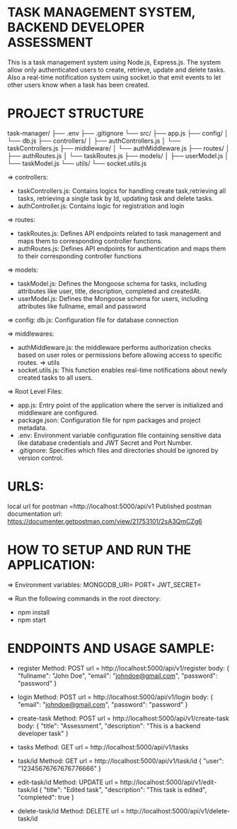 TASK MANAGEMENT SYSTEM, BACKEND DEVELOPER ASSESSMENT
=======================================================
This is a task management system using Node.js, Express.js.
The system allow only authenticated users to create, retrieve, update and delete tasks. Also a real-time notification system using socket.io that emit events to let other users know when a task has been created.

PROJECT STRUCTURE
=================
task-manager/
├── .env
├── .gitignore
└── src/
    ├── app.js
    ├── config/
    │   └── db.js
    ├── controllers/
    │   ├── authControllers.js
    │   └── taskControllers.js
    ├── middleware/
    │   └── authMiddleware.js
    ├── routes/
    │   ├── authRoutes.js
    │   └── taskRoutes.js
    ├── models/
    │   ├── userModel.js
    │   └── taskModel.js
    └── utils/
        └── socket.utils.js


=> controllers:
- taskControllers.js: Contains logics for handling create task,retrieving all tasks, retrieving a single task by Id, updating task and delete tasks.
- authController.js: Contains logic for registration and login

=> routes:
- taskRoutes.js: Defines API endpoints related to task management and maps them to corresponding controller functions.
- authRoutes.js: Defines API endpoints for authentication and maps them to their corresponding controller functions

=> models:
- taskModel.js: Defines the Mongoose schema for tasks, including attributes like user, title, description, completed and createdAt.
- userModel.js: Defines the Mongoose schema for users, including attributes like fullname, email and password

=> config:
db.js: Configuration file for database connection

=> middlewares:
- authMiddleware.js: the middleware performs authorization checks based on user roles or permissions before allowing access to specific routes.
=> utils
- socket.utils.js: This function enables real-time notifications about newly created tasks to all users.

=> Root Level Files:
- app.js: Entry point of the application where the server is initialized and middleware are configured.
- package.json: Configuration file for npm packages and project metadata.
- .env: Environment variable configuration file containing sensitive data like database credentials and JWT Secret and Port Number.
- .gitignore: Specifies which files and directories should be ignored by version control.

 URLS:
 ====
local url for postman =http://localhost:5000/api/v1
Published postman documentation url: https://documenter.getpostman.com/view/21753101/2sA3QmCZg6

HOW TO SETUP AND RUN THE APPLICATION:
===========================
=> Environment variables:
MONGODB_URI=
PORT=
JWT_SECRET=


=> Run the following commands in the root directory:
- npm install
- npm start


ENDPOINTS AND USAGE SAMPLE:
==========================
- register
 Method: POST
 url = http://localhost:5000/api/v1/register
 body:
 {
    "fullname": "John Doe",
    "email": "johndoe@gmail.com",
    "password": "password"
 }

- login
Method: POST
url = http://localhost:5000/api/v1/login
body:
{
    "email": "johndoe@gmail.com",
    "password": "password"
}

- create-task
Method: POST
url = http://localhost:5000/api/v1/create-task
body:
{
    "title": "Assessment",
    "description": "This is a backend developer task"
}

- tasks
Method: GET
url = http://localhost:5000/api/v1/tasks


- task/id
Method: GET
url = http://localhost:5000/api/v1/task/id
{
    "user": "12345676767676776666"
}

- edit-task/id
Method: UPDATE
url = http://localhost:5000/api/v1/edit-task/id
{
    "title": "Edited task",
    "description": "This task is edited",
    "completed": true
}
 
- delete-task/id
Method: DELETE
url = http://localhost:5000/api/v1/delete-task/id
 